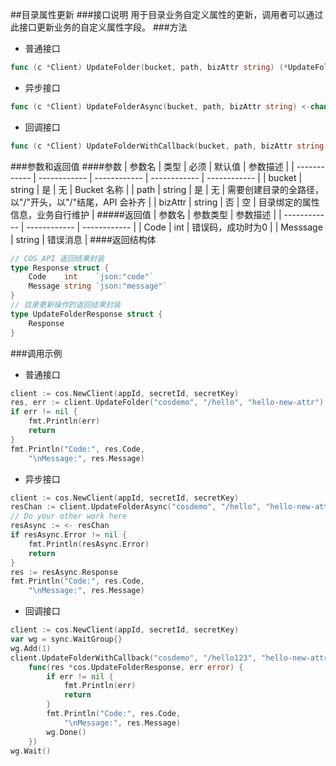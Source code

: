 ##目录属性更新
###接口说明
用于目录业务自定义属性的更新，调用者可以通过此接口更新业务的自定义属性字段。
###方法
- 普通接口

```go
func (c *Client) UpdateFolder(bucket, path, bizAttr string) (*UpdateFolderResponse, error)
```

- 异步接口

```go
func (c *Client) UpdateFolderAsync(bucket, path, bizAttr string) <-chan *UpdateFolderAsyncResponse 
```

- 回调接口

```go
func (c *Client) UpdateFolderWithCallback(bucket, path, bizAttr string, callback func(*UpdateFolderResponse, error))
```

###参数和返回值
####参数
| 参数名  | 类型  | 必须  | 默认值  | 参数描述  |
| ------------ | ------------ | ------------ | ------------ | ------------ |
| bucket  | string  | 是  | 无  | Bucket 名称  |
| path  | string  | 是  | 无  | 需要创建目录的全路径，以"/"开头，以"/"结尾，API 会补齐  |
| bizAttr  | string  | 否  | 空  | 目录绑定的属性信息，业务自行维护  |
#####返回值
| 参数名  | 参数类型  | 参数描述  |
| ------------ | ------------ | ------------ |
| Code  | int  | 错误码，成功时为0   |
| Messsage  | string  | 错误消息  |
####返回结构体

```go
// COS API 返回结果封装
type Response struct {
	Code    int    `json:"code"`
	Message string `json:"message"`
}
// 目录更新操作的返回结果封装
type UpdateFolderResponse struct {
	Response
}
```

###调用示例
- 普通接口

```go
client := cos.NewClient(appId, secretId, secretKey)
res, err := client.UpdateFolder("cosdemo", "/hello", "hello-new-attr")
if err != nil {
    fmt.Println(err)
    return
}
fmt.Println("Code:", res.Code,
    "\nMessage:", res.Message)
```

- 异步接口

```go
client := cos.NewClient(appId, secretId, secretKey)
resChan := client.UpdateFolderAsync("cosdemo", "/hello", "hello-new-attr")
// Do your other work here
resAsync := <- resChan
if resAsync.Error != nil {
    fmt.Println(resAsync.Error)
    return
}
res := resAsync.Response
fmt.Println("Code:", res.Code,
    "\nMessage:", res.Message)
```

- 回调接口

```go
client := cos.NewClient(appId, secretId, secretKey)
var wg = sync.WaitGroup{}
wg.Add(1)
client.UpdateFolderWithCallback("cosdemo", "/hello123", "hello-new-attr",
    func(res *cos.UpdateFolderResponse, err error) {
        if err != nil {
            fmt.Println(err)
            return
        }
        fmt.Println("Code:", res.Code,
            "\nMessage:", res.Message)
        wg.Done()
    })
wg.Wait()
```
